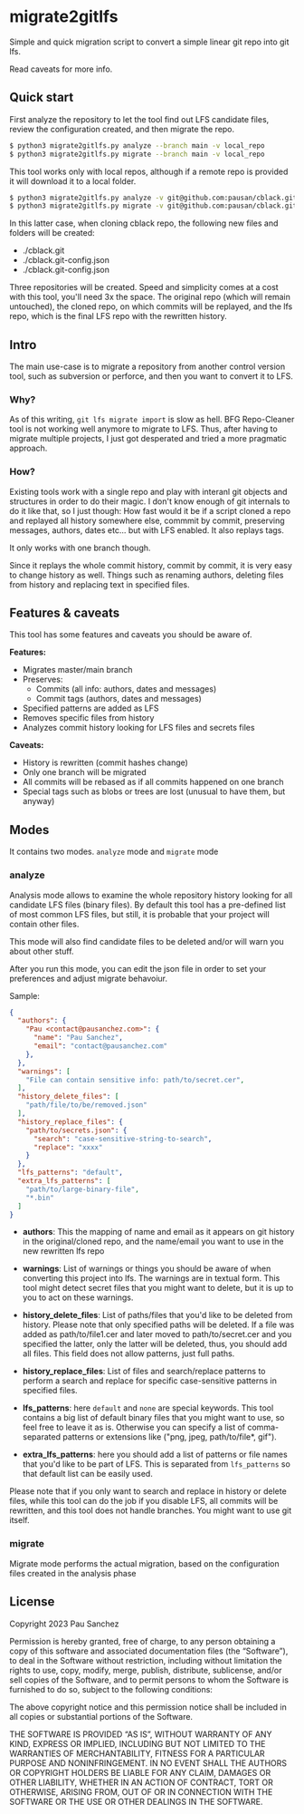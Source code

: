 # migrate2gitlfs

Simple and quick migration script to convert a simple linear git repo into
git lfs.

Read caveats for more info.

## Quick start

First analyze the repository to let the tool find out LFS candidate files,
review the configuration created, and then migrate the repo.

```sh
$ python3 migrate2gitlfs.py analyze --branch main -v local_repo
$ python3 migrate2gitlfs.py migrate --branch main -v local_repo
```

This tool works only with local repos, although if a remote repo is provided
it will download it to a local folder.

```sh
$ python3 migrate2gitlfs.py analyze -v git@github.com:pausan/cblack.git
$ python3 migrate2gitlfs.py migrate -v git@github.com:pausan/cblack.git
```

In this latter case, when cloning cblack repo, the following new files and
folders will be created:

- ./cblack.git
- ./cblack.git-config.json
- ./cblack.git-config.json

Three repositories will be created. Speed and simplicity comes at a cost with
this tool, you'll need 3x the space. The original repo (which will remain
untouched), the cloned repo, on which commits will be replayed, and the lfs
repo, which is the final LFS repo with the rewritten history.

## Intro

The main use-case is to migrate a repository from another control version tool,
such as subversion or perforce, and then you want to convert it to LFS.

### Why?

As of this writing, `git lfs migrate import` is slow as hell. BFG Repo-Cleaner
tool is not working well anymore to migrate to LFS. Thus, after having to
migrate multiple projects, I just got desperated and tried a more pragmatic
approach.

### How?

Existing tools work with a single repo and play with interanl git objects and
structures in order to do their magic. I don't know enough of git internals to
do it like that, so I just though: How fast would it be if a script cloned a
repo and replayed all history somewhere else, commmit by commit, preserving
messages, authors, dates etc... but with LFS enabled. It also replays tags.

It only works with one branch though.

Since it replays the whole commit history, commit by commit, it is very easy to
change history as well. Things such as renaming authors, deleting files from
history and replacing text in specified files.

## Features & caveats

This tool has some features and caveats you should be aware of.

**Features:**

  - Migrates master/main branch
  - Preserves:
    - Commits (all info: authors, dates and messages)
    - Commit tags (authors, dates and messages)
  - Specified patterns are added as LFS
  - Removes specific files from history
  - Analyzes commit history looking for LFS files and secrets files

**Caveats:**

  - History is rewritten (commit hashes change)
  - Only one branch will be migrated
  - All commits will be rebased as if all commits happened on one branch
  - Special tags such as blobs or trees are lost (unusual to have them, but
    anyway)

## Modes

It contains two modes. `analyze` mode and `migrate` mode

### analyze

Analysis mode allows to examine the whole repository history looking for all
candidate LFS files (binary files). By default this tool has a pre-defined list
of most common LFS files, but still, it is probable that your project will
contain other files.

This mode will also find candidate files to be deleted and/or will warn you
about other stuff.

After you run this mode, you can edit the json file in order to set your
preferences and adjust migrate behavoiur.

Sample:

```json
{
  "authors": {
    "Pau <contact@pausanchez.com>": {
      "name": "Pau Sanchez",
      "email": "contact@pausanchez.com"
    },
  },
  "warnings": [
    "File can contain sensitive info: path/to/secret.cer",
  ],
  "history_delete_files": [
    "path/file/to/be/removed.json"
  ],
  "history_replace_files": {
    "path/to/secrets.json": {
      "search": "case-sensitive-string-to-search",
      "replace": "xxxx"
    }
  },
  "lfs_patterns": "default",
  "extra_lfs_patterns": [
    "path/to/large-binary-file",
    "*.bin"
  ]
}
```

- **authors**: This the mapping of name and email as it appears on git history
  in the original/cloned repo, and the name/email you want to use in the new
  rewritten lfs repo

- **warnings**: List of warnings or things you should be aware of when
  converting this project into lfs. The warnings are in textual form. This tool
  might detect secret files that you might want to delete, but it is up to you
  to act on these warnings.

- **history_delete_files**: List of paths/files that you'd like to be deleted
  from history. Please note that only specified paths will be deleted. If a file
  was added as path/to/file1.cer and later moved to path/to/secret.cer and you
  specified the latter, only the latter will be deleted, thus, you should add
  all files. This field does not allow patterns, just full paths.

- **history_replace_files**: List of files and search/replace patterns to 
  perform a search and replace for specific case-sensitive patterns in specified
  files.

- **lfs_patterns**: here `default` and `none` are special keywords. This tool
  contains a big list of default binary files that you might want to use, so
  feel free to leave it as is. Otherwise you can specify a list of
  comma-separated patterns or extensions like ("png, jpeg, path/to/file*, gif").

- **extra_lfs_patterns**: here you should add a list of patterns or file names
  that you'd like to be part of LFS. This is separated from `lfs_patterns` so
  that default list can be easily used.

Please note that if you only want to search and replace in history or delete
files, while this tool can do the job if you disable LFS, all commits will be
rewritten, and this tool does not handle branches. You might want to use git
itself.

### migrate

Migrate mode performs the actual migration, based on the configuration files
created in the analysis phase

## License

Copyright 2023 Pau Sanchez

Permission is hereby granted, free of charge, to any person obtaining a copy of
this software and associated documentation files (the “Software”), to deal in
the Software without restriction, including without limitation the rights to
use, copy, modify, merge, publish, distribute, sublicense, and/or sell copies of
the Software, and to permit persons to whom the Software is furnished to do so,
subject to the following conditions:

The above copyright notice and this permission notice shall be included in all
copies or substantial portions of the Software.

THE SOFTWARE IS PROVIDED “AS IS”, WITHOUT WARRANTY OF ANY KIND, EXPRESS OR
IMPLIED, INCLUDING BUT NOT LIMITED TO THE WARRANTIES OF MERCHANTABILITY, FITNESS
FOR A PARTICULAR PURPOSE AND NONINFRINGEMENT. IN NO EVENT SHALL THE AUTHORS OR
COPYRIGHT HOLDERS BE LIABLE FOR ANY CLAIM, DAMAGES OR OTHER LIABILITY, WHETHER
IN AN ACTION OF CONTRACT, TORT OR OTHERWISE, ARISING FROM, OUT OF OR IN
CONNECTION WITH THE SOFTWARE OR THE USE OR OTHER DEALINGS IN THE SOFTWARE.
